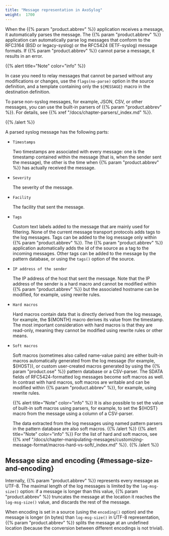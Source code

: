 ```yaml
---
title: "Message representation in AxoSylog"
weight:  1700
---
```

<!-- DISCLAIMER: This file is based on the syslog-ng Open Source Edition documentation https://github.com/balabit/syslog-ng-ose-guides/commit/2f4a52ee61d1ea9ad27cb4f3168b95408fddfdf2 and is used under the terms of The syslog-ng Open Source Edition Documentation License. The file has been modified by Axoflow. -->

When the {{% param "product.abbrev" %}} application receives a message, it automatically parses the message. The {{% param "product.abbrev" %}} application can automatically parse log messages that conform to the RFC3164 (BSD or legacy-syslog) or the RFC5424 (IETF-syslog) message formats. If {{% param "product.abbrev" %}} cannot parse a message, it results in an error.

{{% alert title="Note" color="info" %}}

In case you need to relay messages that cannot be parsed without any modifications or changes, use the `flags(no-parse)` option in the source definition, and a template containing only the `${MESSAGE}` macro in the destination definition.

To parse non-syslog messages, for example, JSON, CSV, or other messages, you can use the built-in parsers of {{% param "product.abbrev" %}}. For details, see {{% xref "/docs/chapter-parsers/_index.md" %}}.

{{% /alert %}}

A parsed syslog message has the following parts:

  - `Timestamps`
    
    Two timestamps are associated with every message: one is the timestamp contained within the message (that is, when the sender sent the message), the other is the time when {{% param "product.abbrev" %}} has actually received the message.

  - `Severity`
    
    The severity of the message.

  - `Facility`
    
    The facility that sent the message.

  - `Tags`
    
    Custom text labels added to the message that are mainly used for filtering. None of the current message transport protocols adds tags to the log messages. Tags can be added to the log message only within {{% param "product.abbrev" %}}. The {{% param "product.abbrev" %}} application automatically adds the id of the source as a tag to the incoming messages. Other tags can be added to the message by the pattern database, or using the `tags()` option of the source.

  - `IP address of the sender`
    
    The IP address of the host that sent the message. Note that the IP address of the sender is a hard macro and cannot be modified within {{% param "product.abbrev" %}} but the associated hostname can be modified, for example, using rewrite rules.

  - `Hard macros`
    
    Hard macros contain data that is directly derived from the log message, for example, the ${MONTH} macro derives its value from the timestamp. The most important consideration with hard macros is that they are read-only, meaning they cannot be modified using rewrite rules or other means.

  - `Soft macros`
    
    Soft macros (sometimes also called name-value pairs) are either built-in macros automatically generated from the log message (for example, ${HOST}), or custom user-created macros generated by using the {{% param "product.ose" %}} pattern database or a CSV-parser. The SDATA fields of RFC5424-formatted log messages become soft macros as well. In contrast with hard macros, soft macros are writable and can be modified within {{% param "product.abbrev" %}}, for example, using rewrite rules.
    
    {{% alert title="Note" color="info" %}}
It is also possible to set the value of built-in soft macros using parsers, for example, to set the ${HOST} macro from the message using a column of a CSV-parser.
    
    The data extracted from the log messages using named pattern parsers in the pattern database are also soft macros.
    {{% /alert %}} {{% alert title="Note" color="info" %}}
For the list of hard and soft macros, see {{% xref "/docs/chapter-manipulating-messages/customizing-message-format/macros-hard-vs-soft/_index.md" %}}.
    {{% /alert %}}


## Message size and encoding {#message-size-and-encoding}

Internally, {{% param "product.abbrev" %}} represents every message as UTF-8. The maximal length of the log messages is limited by the `log-msg-size()` option: if a message is longer than this value, {{% param "product.abbrev" %}} truncates the message at the location it reaches the `log-msg-size()` value, and discards the rest of the message.

When encoding is set in a source (using the `encoding()` option) and the message is longer (in bytes) than `log-msg-size()` in UTF-8 representation, {{% param "product.abbrev" %}} splits the message at an undefined location (because the conversion between different encodings is not trivial).

